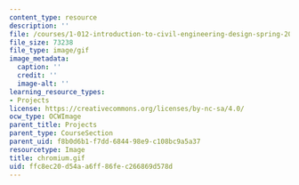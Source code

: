 ```yaml
---
content_type: resource
description: ''
file: /courses/1-012-introduction-to-civil-engineering-design-spring-2002/ffc8ec20d54aa6ff86fec266869d578d_chromium.gif
file_size: 73238
file_type: image/gif
image_metadata:
  caption: ''
  credit: ''
  image-alt: ''
learning_resource_types:
- Projects
license: https://creativecommons.org/licenses/by-nc-sa/4.0/
ocw_type: OCWImage
parent_title: Projects
parent_type: CourseSection
parent_uid: f8b0d6b1-f7dd-6844-98e9-c108bc9a5a37
resourcetype: Image
title: chromium.gif
uid: ffc8ec20-d54a-a6ff-86fe-c266869d578d
---
```

